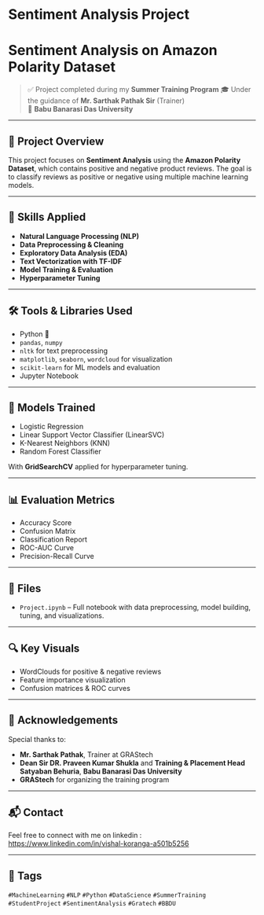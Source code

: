 # Sentiment Analysis Project

# Sentiment Analysis on Amazon Polarity Dataset

> ✅ Project completed during my **Summer Training Program**
> 🎓 Under the guidance of **Mr. Sarthak Pathak Sir** (Trainer)  
> 🏫 **Babu Banarasi Das University**

---

## 📌 Project Overview

This project focuses on **Sentiment Analysis** using the **Amazon Polarity Dataset**, which contains positive and negative product reviews. The goal is to classify reviews as positive or negative using multiple machine learning models.

---

## 🧠 Skills Applied

- **Natural Language Processing (NLP)**
- **Data Preprocessing & Cleaning**
- **Exploratory Data Analysis (EDA)**
- **Text Vectorization with TF-IDF**
- **Model Training & Evaluation**
- **Hyperparameter Tuning**

---

## 🛠️ Tools & Libraries Used

- Python 🐍  
- `pandas`, `numpy`  
- `nltk` for text preprocessing  
- `matplotlib`, `seaborn`, `wordcloud` for visualization  
- `scikit-learn` for ML models and evaluation  
- Jupyter Notebook

---

## 🧪 Models Trained

- Logistic Regression  
- Linear Support Vector Classifier (LinearSVC)  
- K-Nearest Neighbors (KNN)  
- Random Forest Classifier  

With **GridSearchCV** applied for hyperparameter tuning.

---

## 📊 Evaluation Metrics

- Accuracy Score  
- Confusion Matrix  
- Classification Report  
- ROC-AUC Curve  
- Precision-Recall Curve  

---

## 📁 Files

- `Project.ipynb` – Full notebook with data preprocessing, model building, tuning, and visualizations.

---

## 🔍 Key Visuals

- WordClouds for positive & negative reviews  
- Feature importance visualization  
- Confusion matrices & ROC curves  

---

## 🙏 Acknowledgements

Special thanks to:

- **Mr. Sarthak Pathak**, Trainer at GRAStech  
- **Dean Sir DR. Praveen Kumar Shukla** and **Training & Placement Head Satyaban Behuria**, **Babu Banarasi Das University**  
- **GRAStech** for organizing the training program  

---

## 📬 Contact

Feel free to connect with me on linkedin : https://www.linkedin.com/in/vishal-koranga-a501b5256


---

## 📌 Tags

`#MachineLearning` `#NLP` `#Python` `#DataScience` `#SummerTraining` `#StudentProject` `#SentimentAnalysis` `#Gratech` `#BBDU`


